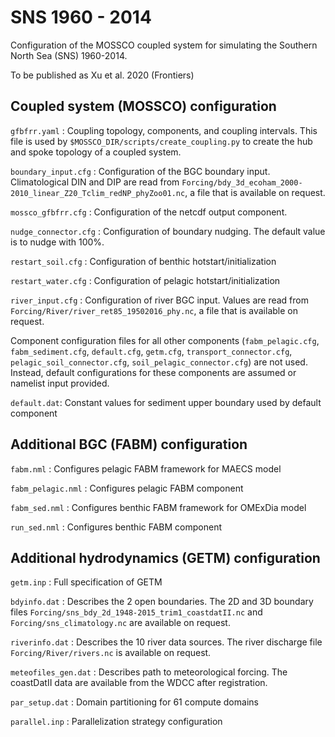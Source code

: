 # SNS 1960 - 2014

Configuration of the MOSSCO coupled system for simulating the Southern
North Sea (SNS) 1960-2014.

To be published as Xu et al. 2020 (Frontiers)

## Coupled system (MOSSCO) configuration

`gfbfrr.yaml`
:  Coupling topology, components, and coupling intervals.  This file is used
by `$MOSSCO_DIR/scripts/create_coupling.py` to create the hub and spoke
topology of a coupled system.

`boundary_input.cfg`
: Configuration of the BGC boundary input.  Climatological DIN and DIP are read from
`Forcing/bdy_3d_ecoham_2000-2010_linear_Z20_Tclim_redNP_phyZoo01.nc`, a file that
is available on request.

`mossco_gfbfrr.cfg`
: Configuration of the netcdf output component.

`nudge_connector.cfg`
: Configuration of boundary nudging.  The default value is to nudge with 100%.

`restart_soil.cfg`
: Configuration of benthic hotstart/initialization

`restart_water.cfg`
: Configuration of pelagic hotstart/initialization

`river_input.cfg`
: Configuration of river BGC input. Values are read from
`Forcing/River/river_ret85_19502016_phy.nc`, a file that
is available on request.

Component configuration files for all other components (`fabm_pelagic.cfg`,
  `fabm_sediment.cfg`, `default.cfg`, `getm.cfg`, `transport_connector.cfg`, `pelagic_soil_connector.cfg`, `soil_pelagic_connector.cfg`) are not used.
Instead, default configurations for these components are assumed or namelist input provided.

`default.dat`:
Constant values for sediment upper boundary used by default component

## Additional BGC (FABM) configuration

`fabm.nml`
: Configures pelagic FABM framework for MAECS model

`fabm_pelagic.nml`
: Configures pelagic FABM component

`fabm_sed.nml`
: Configures benthic FABM framework for OMExDia model

`run_sed.nml`
: Configures benthic FABM component

## Additional hydrodynamics (GETM) configuration

`getm.inp`
: Full specification of GETM

`bdyinfo.dat`
: Describes the 2 open boundaries.  The 2D and 3D boundary files `Forcing/sns_bdy_2d_1948-2015_trim1_coastdatII.nc` and
`Forcing/sns_climatology.nc` are available on request.

`riverinfo.dat`
: Describes the 10 river data sources. The river discharge file `Forcing/River/rivers.nc` is available on request.

`meteofiles_gen.dat`
: Describes path to meteorological forcing.  The coastDatII data are available
from the WDCC after registration.

`par_setup.dat`
: Domain partitioning for 61 compute domains

`parallel.inp`
: Parallelization strategy configuration

